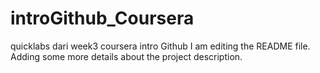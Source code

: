 # introGithub_Coursera
quicklabs dari week3 coursera intro Github
I am editing the README file. Adding some more details about the project description.

